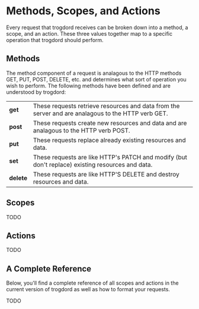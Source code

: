 # Methods, Scopes, and Actions

Every request that trogdord receives can be broken down into a method, a scope, and an action. These three values together map to a specific operation that trogdord should perform.

## Methods

The method component of a request is analagous to the HTTP methods GET, PUT, POST, DELETE, etc. and determines what sort of operation you wish to perform. The following methods have been defined and are understood by trogdord:

| | |
|-|-|
| **get** | These requests retrieve resources and data from the server and are analagous to the HTTP verb GET. |
| **post** | These requests create new resources and data and are analagous to the HTTP verb POST. |
| **put** | These requests replace already existing resources and data. |
| **set** | These requests are like HTTP's PATCH and modify (but don't replace) existing resources and data. |
| **delete** | These requests are like HTTP'S DELETE and destroy resources and data. |

## Scopes

TODO

## Actions

TODO

## A Complete Reference

Below, you'll find a complete reference of all scopes and actions in the current version of trogdord as well as how to format your requests.

TODO